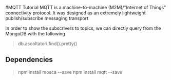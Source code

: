#MQTT Tutorial
MQTT is a machine-to-machine (M2M)/"Internet of Things" connectivity protocol. It was designed as an extremely lightweight publish/subscribe messaging transport

In order to show the subscrivers to topics, we can directly query from the MongoDB with the following

> db.ascoltatori.find().pretty()


## Dependencies

> npm install mosca --save
> npm install mqtt --save
